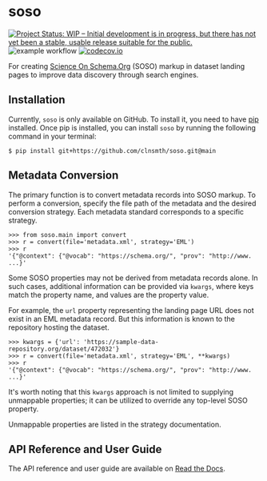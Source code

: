 # soso

[![Project Status: WIP – Initial development is in progress, but there has not yet been a stable, usable release suitable for the public.](https://www.repostatus.org/badges/latest/wip.svg)](https://www.repostatus.org/#wip)
![example workflow](https://github.com/clnsmth/soso/actions/workflows/ci-cd.yml/badge.svg)
[![codecov.io](https://codecov.io/gh/clnsmth/soso/branch/main/graph/badge.svg)](https://codecov.io/github/clnsmth/soso?branch=main)

For creating [Science On Schema.Org](https://github.com/ESIPFed/science-on-schema.org) (SOSO) markup in dataset landing pages to improve data discovery through search engines.

## Installation

Currently, `soso` is only available on GitHub.  To install it, you need to have [pip](https://pip.pypa.io/en/stable/installation/) installed. Once pip is installed, you can install `soso` by running the following command in your terminal:

    $ pip install git+https://github.com/clnsmth/soso.git@main

## Metadata Conversion

The primary function is to convert metadata records into SOSO markup. To perform a conversion, specify the file path of the metadata and the desired conversion strategy. Each metadata standard corresponds to a specific strategy.

    >>> from soso.main import convert
    >>> r = convert(file='metadata.xml', strategy='EML')
    >>> r
    '{"@context": {"@vocab": "https://schema.org/", "prov": "http://www. ...}'

Some SOSO properties may not be derived from metadata records alone. In such cases, additional information can be provided via `kwargs`, where keys match the property name, and values are the property value.

For example, the `url` property representing the landing page URL does not exist in an EML metadata record. But this information is known to the repository hosting the dataset.

    >>> kwargs = {'url': 'https://sample-data-repository.org/dataset/472032'}
    >>> r = convert(file='metadata.xml', strategy='EML', **kwargs)
    >>> r
    '{"@context": {"@vocab": "https://schema.org/", "prov": "http://www. ...}'

It's worth noting that this `kwargs` approach is not limited to supplying unmappable properties; it can be utilized to override any top-level SOSO property.

Unmappable properties are listed in the strategy documentation.

## API Reference and User Guide

The API reference and user guide are available on [Read the Docs](https://soso.readthedocs.io).

